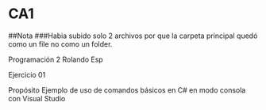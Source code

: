 # CA1

##Nota
###Habia subido solo 2 archivos por que la carpeta principal quedó como un file no como un folder.

Programación 2
Rolando Esp


Ejercicio 01

Propósito
Ejemplo de uso de comandos básicos en C# en modo consola con Visual Studio
